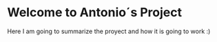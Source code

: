 # Welcome to Antonio´s Project

Here I am going to summarize the proyect and how it is going to work :) 



